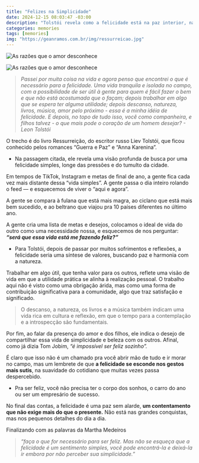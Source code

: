 ```yaml
---
title: "Felizes na Simplicidade"
date: 2024-12-15 08:03:47 -03:00
description: "Tolstói revela como a felicidade está na paz interior, na natureza, no amor e na simplicidade do cotidiano. Reflexões sobre o que realmente importa."
categories: memories
tags: [memories]
img: "https://geanramos.com.br/img/ressurreicao.jpg"
---
```


![As razões que o amor desconhece](https://cdn.jsdelivr.net/gh/geanramos/files/img/filosofando.png)

![As razões que o amor desconhece](https://geanramos.com.br/img/ressurreicao.jpg)

> _Passei por muita coisa na vida e agora penso que encontrei o que é necessário para a felicidade. Uma vida tranquila e isolada no campo,
> com a possibilidade de ser útil à gente para quem é fácil fazer o bem
> e que não está acostumada que o façam; depois trabalhar em algo que se
> espera ter alguma utilidade; depois descanso, natureza, livros,
> música, amor pelo próximo - essa é a minha idéia de felicidade. E
> depois, no topo de tudo isso, você como companheira, e filhos talvez -
> o que mais pode o coração de um homem desejar? *- Leon Tolstói*_

O trecho é do livro Ressurreição, do escritor russo Liev Tolstói, que ficou conhecido pelos romances “Guerra e Paz” e “Anna Karenina”.

-   Na passagem citada, ele revela uma visão profunda de busca por uma felicidade simples, longe das pressões e do tumulto da cidade.
    

Em tempos de TikTok, Instagram e metas de final de ano, a gente fica cada vez mais distante dessa “vida simples”. A gente passa o dia inteiro rolando o feed — e esquecemos de viver o “aqui e agora”.

A gente se compara à fulana que está mais magra, ao ciclano que está mais bem sucedido, e ao beltrano que viajou pra 10 países diferentes no último ano.

A gente cria uma lista de metas e desejos, colocamos o ideal de vida do outro como uma necessidade nossa, e esquecemos de nos perguntar:  _**“será que essa vida está me fazendo feliz?”**_

-   Para Tolstói, depois de passar por muitos sofrimentos e reflexões, a felicidade seria uma síntese de valores, buscando paz e harmonia com a natureza.
    

Trabalhar em algo útil, que tenha valor para os outros, reflete uma visão de vida em que a utilidade prática se alinha à realização pessoal. O trabalho aqui não é visto como uma obrigação árida, mas como uma forma de contribuição significativa para a comunidade, algo que traz satisfação e significado.

> O descanso, a natureza, os livros e a música também indicam uma vida
> rica em cultura e reflexão, em que o tempo para a contemplação e a
> introspecção são fundamentais.

Por fim, ao falar da presença do amor e dos filhos, ele indica o desejo de compartilhar essa vida de simplicidade e beleza com os outros. Afinal, como já dizia Tom Jobim,  _“é impossível ser feliz sozinho”._

É claro que isso não é um chamado pra você abrir mão de tudo e ir morar no campo, mas um lembrete de que  **a felicidade se esconde nos gestos mais sutis**, na suavidade do cotidiano que muitas vezes passa despercebido.

-   Pra ser feliz, você não precisa ter o corpo dos sonhos, o carro do ano ou ser um empresário de sucesso.
    

No final das contas, a felicidade é uma paz sem alarde,  **um contentamento que não exige mais do que o presente.** Não está nas grandes conquistas, mas nos pequenos detalhes do dia a dia.

Finalizando com as palavras da Martha Medeiros

> _“faça o que for necessário para ser feliz. Mas não se esqueça que a felicidade é um sentimento simples, você pode encontrá-la e deixá-la
> ir embora por não perceber sua simplicidade.”_
